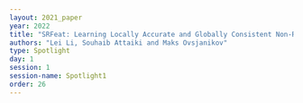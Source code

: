 ```yaml
---
layout: 2021_paper
year: 2022
title: "SRFeat: Learning Locally Accurate and Globally Consistent Non-Rigid Shape Correspondence"
authors: "Lei Li, Souhaib Attaiki and Maks Ovsjanikov"
type: Spotlight
day: 1
session: 1
session-name: Spotlight1
order: 26
---
```

